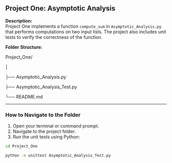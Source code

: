 ## Project One: Asymptotic Analysis

**Description:**  
Project One implements a function `compute_sum` in `Asymptotic_Analysis.py` that performs computations on two input lists. The project also includes unit tests to verify the correctness of the function.

**Folder Structure:**

Project_One/

│

├── Asymptotic_Analysis.py

├── Asymptotic_Analysis_Test.py

└── README.md


---

### How to Navigate to the Folder

1. Open your terminal or command prompt.
2. Navigate to the project folder.
3. Run the unit tests using Python:

```bash
cd Project_One

python -m unittest Asymptotic_Analysis_Test.py
